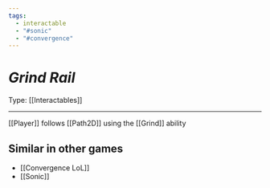 ```yaml
---
tags:
  - interactable
  - "#sonic"
  - "#convergence"
---
```

# _Grind Rail_

Type: [[Interactables]]

----


[[Player]] follows [[Path2D]] using the [[Grind]] ability


## Similar in other games
* [[Convergence LoL]]
* [[Sonic]]

